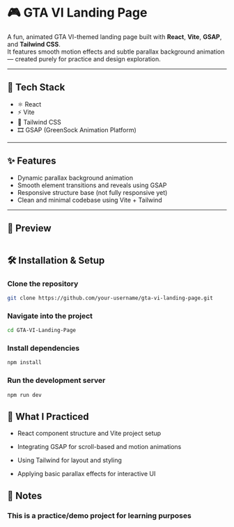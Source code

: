 # 🎮 GTA VI Landing Page

A fun, animated GTA VI-themed landing page built with **React**, **Vite**, **GSAP**, and **Tailwind CSS**.  
It features smooth motion effects and subtle parallax background animation — created purely for practice and design exploration.

---

## 🚀 Tech Stack

- ⚛️ React
- ⚡ Vite
- 🎨 Tailwind CSS
- 🎞️ GSAP (GreenSock Animation Platform)

---

## ✨ Features

- Dynamic parallax background animation
- Smooth element transitions and reveals using GSAP
- Responsive structure base (not fully responsive yet)
- Clean and minimal codebase using Vite + Tailwind

---

## 📸 Preview

```bash

```

## 🛠️ Installation & Setup

### Clone the repository
```bash
git clone https://github.com/your-username/gta-vi-landing-page.git
```

### Navigate into the project
```bash
cd GTA-VI-Landing-Page
```

### Install dependencies
```bash
npm install
```
### Run the development server
```bash
npm run dev
```

## 🧠 What I Practiced

- React component structure and Vite project setup

- Integrating GSAP for scroll-based and motion animations

- Using Tailwind for layout and styling

- Applying basic parallax effects for interactive UI

 ## 📌 Notes
 ### This is a practice/demo project for learning purposes
